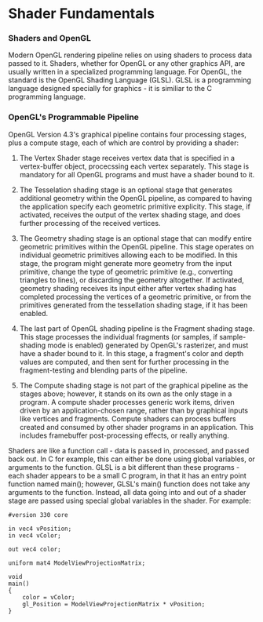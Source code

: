 # Shader Fundamentals

### Shaders and OpenGL
Modern OpenGL rendering pipeline relies on using shaders to process data passed to it. Shaders, whether for OpenGL or any other graphics API, are usually
written in a specialized programming language. For OpenGL, the standard is the OpenGL Shading Language (GLSL). GLSL is a programming language designed
specially for graphics - it is similiar to the C programming language. 

### OpenGL's Programmable Pipeline
OpenGL Version 4.3's graphical pipeline contains four processing stages, plus a compute stage, each of which are control by providing a shader:

1. The Vertex Shader stage receives vertex data that is specified in a vertex-buffer object, procecssing each vertex separately. This stage is mandatory for
   all OpenGL programs and must have a shader bound to it.

2. The Tesselation shading stage is an optional stage that generates additional geometry within the OpenGL pipeline, as compared to having the application
   specify each geometric primitive explicity. This stage, if activated, receives the output of the vertex shading stage, and does further processing of the
   received vertices.

3. The Geometry shading stage is an optional stage that can modify entire geometric primitives within the OpenGL pipeline. This stage operates on individual
   geometric primitives allowing each to be modified. In this stage, the program might generate more geometry from the input primitive, change the type of
   geometric primitive (e.g., converting triangles to lines), or discarding the geometry altogether. If activated, geometry shading receives its input either
   after vertex shading has completed processing the vertices of a geometric primitive, or from the primitives generated from the tessellation shading stage,
   if it has been enabled. 

4. The last part of OpenGL shading pipeline is the Fragment shading stage. This stage processes the individual fragments (or samples, if sample-shading mode
   is enabled) generated by OpenGL's rasterizer, and must have a shader bound to it. In this stage, a fragment's color and depth values are computed, and then
   sent for further processing in the fragment-testing and blending parts of the pipeline.

5. The Compute shading stage is not part of the graphical pipeline as the stages above; however, it stands on its own as the only stage in a program. A compute
   shader processes generic work items, driven driven by an application-chosen range, rather than by graphical inputs like vertices and fragments. Compute
   shaders can process buffers created and consumed by other shader programs in an application. This includes framebuffer post-processing effects, or really
   anything. 

Shaders are like a function call - data is passed in, processed, and passed back out. In C for example, this can either be done using global variables, or
arguments to the function. GLSL is a bit different than these programs - each shader appears to be a small C program, in that it has an entry point function
named main(); however, GLSL's main() function does not take any arguments to the function. Instead, all data going into and out of a shader stage are passed
using special global variables in the shader. For example:

```GSLS
#version 330 core

in vec4 vPosition;
in vec4 vColor;

out vec4 color;

uniform mat4 ModelViewProjectionMatrix;

void
main()
{
	color = vColor;
	gl_Position = ModelViewProjectionMatrix * vPosition;
}

```
